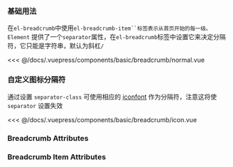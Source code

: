 ### 基础用法

在`el-breadcrumb`中使用`el-breadcrumb-item``标签表示从首页开始的每一级。Element` 提供了一个`separator`属性，在`el-breadcrumb`标签中设置它来决定分隔符，它只能是字符串，默认为斜杠`/`

<div class="comp-wrapper mg-16 with-code">
    <div class="comp-disply-wrapper">
        <basic-breadcrumb-normal />
    </div>
</div>

<<< @/docs/.vuepress/components/basic/breadcrumb/normal.vue

### 自定义图标分隔符

通过设置 `separator-class` 可使用相应的 [iconfont](/componentDocs/basic/icon) 作为分隔符，注意这将使 `separator` 设置失效

<div class="comp-wrapper mg-16 with-code">
    <div class="comp-disply-wrapper">
        <basic-breadcrumb-icon />
    </div>
</div>

<<< @/docs/.vuepress/components/basic/breadcrumb/icon.vue

### Breadcrumb Attributes

<div class="attribute-wrapper mg-16">
  <basic-breadcrumb-attributes />
</div>

### Breadcrumb Item Attributes

<div class="attribute-wrapper mg-16">
  <basic-breadcrumb-item-attributes />
</div>